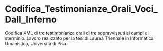 # Codifica_Testimonianze_Orali_Voci_Dall_Inferno
Codifica XML di tre testimonianze orali di tre sopravvissuti ai campi di sterminio. Lavoro realizzato per la tesi di Laurea Triennale in Informatica Umanistica, Università di Pisa.
